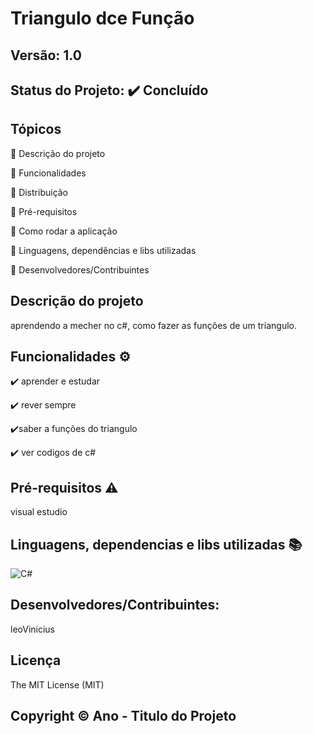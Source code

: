 # Triangulo dce Função
## Versão: 1.0 
## Status do Projeto: ✔️ Concluído 

## Tópicos
🔹 Descrição do projeto 

🔹 Funcionalidades

🔹 Distribuição

🔹 Pré-requisitos

🔹 Como rodar a aplicação

🔹 Linguagens, dependências e libs utilizadas

🔹 Desenvolvedores/Contribuintes

## Descrição do projeto
aprendendo a mecher no c#, como fazer as funções de um triangulo.

## Funcionalidades ⚙️
✔️ aprender e estudar

✔️ rever sempre

✔️saber a funções do triangulo

✔️ ver codigos de c#

## Pré-requisitos ⚠️    
visual estudio 

## Linguagens, dependencias e libs utilizadas 📚
![C#](https://img.shields.io/badge/C%23-239120?style=for-the-badge&logo=c-sharp&logoColor=white)

## Desenvolvedores/Contribuintes:
leoVinicius

## Licença
The MIT License (MIT)

## Copyright ©️ Ano - Titulo do Projeto

